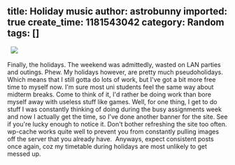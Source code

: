title: Holiday music
author: astrobunny
imported: true
create_time: 1181543042
category: Random
tags: []
---
&nbsp; [![](wp-images/old/albums/random/writings.jpg)](/images/wp-images/old/albums/random/writings.jpg)  
  
Finally, the holidays. The weekend was admittedly, wasted on LAN parties and outings. Phew. My holidays however, are pretty much pseudoholidays. Which means that I still gotta do lots of work, but I've got a bit more free time to myself now. I'm sure most uni students feel the same way about midterm breaks. Come to think of it, I'd rather be doing work than bore myself away with useless stuff like games. Well, for one thing, I get to do stuff I was constantly thinking of doing during the busy assignments week and now I actually get the time, so I've done another banner for the site. See if you're lucky enough to notice it. Don't bother refreshing the site too often. wp-cache works quite well to prevent you from constantly pulling images off the server that you already have.&nbsp; Anyways, expect consistent posts once again, coz my timetable during holidays are most unlikely to get messed up.

